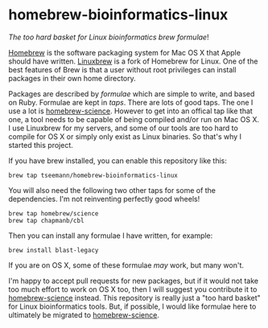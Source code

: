 # homebrew-bioinformatics-linux

_The too hard basket for Linux bioinformatics brew formulae_!

[Homebrew](http://brew.sh/) is the software packaging system for Mac OS X that Apple should have written. [Linuxbrew](https://github.com/Homebrew/linuxbrew) is a fork of Homebrew for Linux. One of the best features of Brew is that a user without root privileges can install packages in their own home directory.

Packages are described by _formulae_ which are simple to write, and based on Ruby.  Formulae are kept in _taps_.  There are lots of good taps.  The one I use a lot is [homebrew-science](https://github.com/Homebrew/homebrew-science).  However to get into an offical tap like that one, a tool needs to be capable of being compiled and/or run on Mac OS X.  I use Linuxbrew for my servers, and some of our tools are too hard to compile for OS X or simply only exist as Linux binaries.  So that's why I started this project.

If you have brew installed, you can enable this repository like this:

    brew tap tseemann/homebrew-bioinformatics-linux
    
You will also need the following two other taps for some of the dependencies. I'm not reinventing perfectly good wheels!

    brew tap homebrew/science
    brew tap chapmanb/cbl
    
Then you can install any formulae I have written, for example:

    brew install blast-legacy

If you are on OS X, some of these formulae _may_ work, but many won't. 

I'm happy to accept pull requests for new packages, but if it would not take too much effort to work on OS X too, then I will suggest you contribute it to [homebrew-science](https://github.com/Homebrew/homebrew-science) instead. 
This repository is really just a "too hard basket" for Linux bioinformatics tools.  But, if possible, I would like formulae here to ultimately be migrated to [homebrew-science](https://github.com/Homebrew/homebrew-science).


